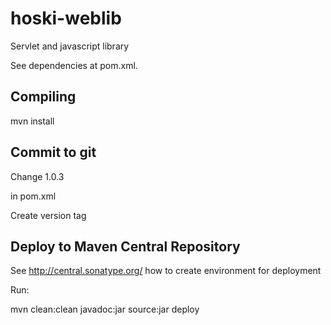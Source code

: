 hoski-weblib
============

Servlet and javascript library

See dependencies at pom.xml.

Compiling
---------
mvn install

Commit to git
-------------

Change <version>1.0.3</version> 

in pom.xml

Create version tag

Deploy to Maven Central Repository
----------------------------------

See http://central.sonatype.org/ how to create environment for deployment

Run:

mvn clean:clean javadoc:jar source:jar deploy
 
